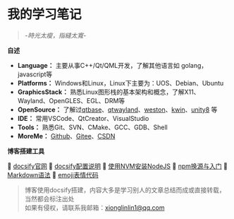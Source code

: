 # 我的学习笔记

> *-時光太瘦，指縫太寬-*

**自述**  

- **Language：** 主要从事C++/Qt/QML开发，了解其他语言如 golang，javascript等
- **Platforms：** Windows和Linux，Linux下主要为：UOS、Debian、Ubuntu
- **GraphicsStack：** 熟悉Linux图形栈的基本架构和概念，了解X11、Wayland、OpenGLES、EGL、DRM等
- **OpenSource：** 了解过[qtbase](https://github.com/qt/qtbase)、[qtwayland](https://github.com/qt/qtwayland)、[weston](https://gitlab.freedesktop.org/wayland/weston)、[kwin](https://github.com/KDE/kwin)、[unity8](https://github.com/ubports/unity8) 等
- **IDE：** 常用VSCode、QtCreator、VisualStudio
- **Tools：** 熟悉Git、SVN、CMake、GCC、GDB、Shell
- **MoreMe：** [Github](https://github.com/xionglinlin/)、[Gitee](https://gitee.com/xlinlin)、[CSDN](https://blog.csdn.net/u011720508)


**博客搭建工具**

:pushpin: [docsify官网](https://docsify.js.org/#/zh-cn/)
:pushpin: [docsify配置说明](https://www.cnblogs.com/pycrab/p/13670516.html)
:pushpin: [使用NVM安装NodeJS](https://www.bandwagonhost.net/12443.html)
:pushpin: [npm换源与入门](https://www.jianshu.com/p/4aaf929bfa71)
:pushpin: [Markdown语法](https://markdown.com.cn/)
:pushpin: [emoji表情代码](https://emojixd.com/list)


> 博客使用docsify搭建，内容大多是学习别人的文章总结而成或直接转载，当然都会标注出处  
> 如果有侵权，请联系我邮箱：xionglinlin1@qq.com